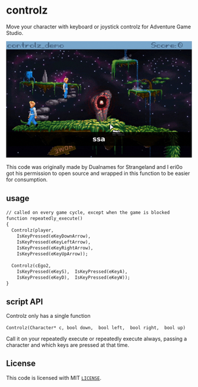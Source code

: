 # controlz
Move your character with keyboard or joystick controlz for Adventure Game Studio.

![](controlz_demo.gif)

This code was originally made by Dualnames for Strangeland and I eri0o got his 
permission to open source and wrapped in this function to be easier for 
consumption.

## usage

```AGS Script
// called on every game cycle, except when the game is blocked
function repeatedly_execute() 
{
  Controlz(player, 
    IsKeyPressed(eKeyDownArrow),
    IsKeyPressed(eKeyLeftArrow), 
    IsKeyPressed(eKeyRightArrow),
    IsKeyPressed(eKeyUpArrow));

  Controlz(cEgo2, 
    IsKeyPressed(eKeyS),  IsKeyPressed(eKeyA), 
    IsKeyPressed(eKeyD),  IsKeyPressed(eKeyW));
}
```

## script API

Controlz only has a single function

`Controlz(Character* c, bool down,  bool left,  bool right,  bool up)`

Call it on your repeatedly execute or repeatedly execute always, 
passing a character and which keys are pressed at that time.

## License

This code is licensed with MIT [`LICENSE`](LICENSE).
